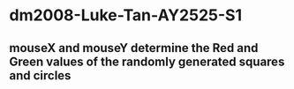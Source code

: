 # dm2008-Luke-Tan-AY2525-S1

## mouseX and mouseY determine the Red and Green values of the randomly generated squares and circles
